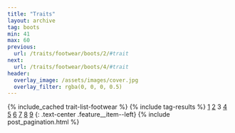 ```yaml
---
title: "Traits"
layout: archive
tag: boots
min: 41
max: 60
previous:
  url: /traits/footwear/boots/2/#trait
next:
  url: /traits/footwear/boots/4/#trait
header:
  overlay_image: /assets/images/cover.jpg
  overlay_filter: rgba(0, 0, 0, 0.5)
---
```

{% include_cached trait-list-footwear %}
{% include tag-results %}
[1](/traits/footwear/boots/1/#trait) [2](/traits/footwear/boots/2/#trait) 3 [4](/traits/footwear/boots/4/#trait) [5](/traits/footwear/boots/5/#trait) [6](/traits/footwear/boots/6/#trait) [7](/traits/footwear/boots/7/#trait) [8](/traits/footwear/boots/8/#trait) [9](/traits/footwear/boots/9/#trait) 
{: .text-center .feature__item--left}
{% include post_pagination.html %}

